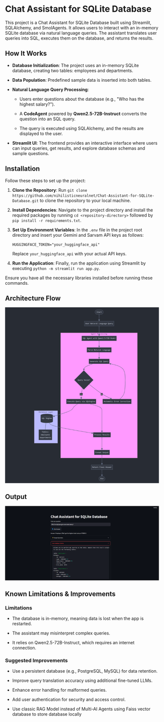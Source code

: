 # Chat Assistant for SQLite Database

This project is a Chat Assistant for SQLite Database built using Streamlit, SQLAlchemy, and SmolAgents. It allows users to interact with an in-memory SQLite database via natural language queries. The assistant translates user queries into SQL, executes them on the database, and returns the results.

## How It Works

- **Database Initialization**: The project uses an in-memory SQLite database, creating two tables: employees and departments.

- **Data Population**: Predefined sample data is inserted into both tables.

- **Natural Language Query Processing**:

   - Users enter questions about the database (e.g., "Who has the highest salary?").

   - A **CodeAgent** powered by **Qwen2.5-72B-Instruct** converts the question into an SQL query.

   - The query is executed using SQLAlchemy, and the results are displayed to the user.

- **Streamlit UI**: The frontend provides an interactive interface where users can input queries, get results, and explore database schemas and sample questions.


## Installation

Follow these steps to set up the project:

1. **Clone the Repository**: Run `git clone https://github.com/nihilisticneuralnet/Chat-Assistant-for-SQLite-Database.git` to clone the repository to your local machine.

2. **Install Dependencies**: Navigate to the project directory and install the required packages by running `cd <repository-directory>` followed by `pip install -r requirements.txt`. 

3. **Set Up Environment Variables**: In the `.env` file in the project root directory and insert your Gemini and Sarvam API keys as follows:
   ```plaintext
   HUGGINGFACE_TOKEN="your_huggingface_api"
   ```
   Replace `your_huggingface_api` with your actual API keys.

4. **Run the Application**: Finally, run the application using Streamlit by executing `python -m streamlit run app.py`.

Ensure you have all the necessary libraries installed before running these commands.


## Architecture Flow

<img src="img/workflow.png" /> 


## Output

<img src="img/1.png" /> 


## Known Limitations & Improvements

### Limitations

- The database is in-memory, meaning data is lost when the app is restarted.

- The assistant may misinterpret complex queries.

- It relies on Qwen2.5-72B-Instruct, which requires an internet connection.

### Suggested Improvements

- Use a persistent database (e.g., PostgreSQL, MySQL) for data retention.

- Improve query translation accuracy using additional fine-tuned LLMs.

- Enhance error handling for malformed queries.

- Add user authentication for security and access control.

- Use classic RAG Model instead of Multi-AI Agents using Faiss vector database to store database locally
